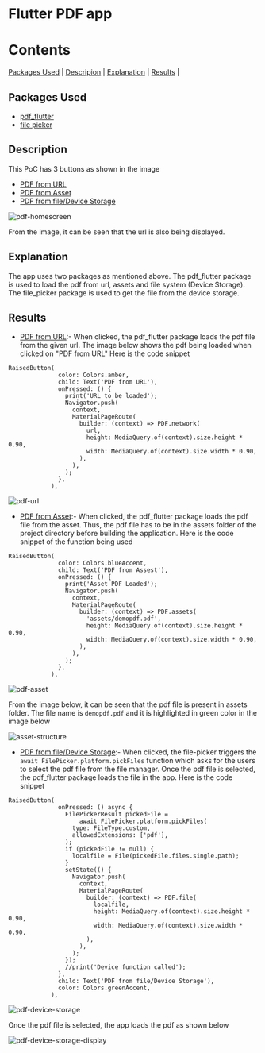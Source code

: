 # Flutter PDF app

# Contents
[Packages Used](#packages-used) | [Descripion](#descritpion) | [Explanation](#explanation) | [Results](#results) |

## Packages Used
* [pdf_flutter](https://pub.dev/packages/pdf_flutter) 
* [file picker](https://pub.dev/packages/file_picker)

## Description
This PoC has 3 buttons as shown in the image
* [PDF from URL](lib/29_flutter_pdf.dart)
* [PDF from Asset](lib/29_flutter_pdf.dart)
* [PDF from file/Device Storage](lib/29_flutter_pdf.dart)

![pdf-homescreen](https://user-images.githubusercontent.com/56631153/106457926-fc3eb100-648f-11eb-855f-ac4e1676000f.png)

From the image, it can be seen that the url is also being displayed. 

## Explanation
The app uses two packages as mentioned above. The pdf_flutter package is used to load the pdf from url, assets and file system (Device Storage).
The file_picker package is used to get the file from the device storage.

## Results
* [PDF from URL](lib/29_flutter_pdf.dart):- When clicked, the pdf_flutter package loads the pdf file from the given url. The image below shows the pdf being loaded when clicked on "PDF from URL"
Here is the code snippet
```
RaisedButton(
              color: Colors.amber,
              child: Text('PDF from URL'),
              onPressed: () {
                print('URL to be loaded');
                Navigator.push(
                  context,
                  MaterialPageRoute(
                    builder: (context) => PDF.network(
                      url,
                      height: MediaQuery.of(context).size.height * 0.90,
                      width: MediaQuery.of(context).size.width * 0.90,
                    ),
                  ),
                );
              },
            ),
```       

![pdf-url](https://user-images.githubusercontent.com/56631153/106458339-84bd5180-6490-11eb-898f-f529c61719d0.png)

* [PDF from Asset](lib/29_flutter_pdf.dart):-  When clicked, the pdf_flutter package loads the pdf file from the asset. 
Thus, the pdf file has to be in the assets folder of the project directory before building the application. 
Here is the code snippet of the function being used
```
RaisedButton(
              color: Colors.blueAccent,
              child: Text('PDF from Assest'),
              onPressed: () {
                print('Asset PDF Loaded');
                Navigator.push(
                  context,
                  MaterialPageRoute(
                    builder: (context) => PDF.assets(
                      'assets/demopdf.pdf',
                      height: MediaQuery.of(context).size.height * 0.90,
                      width: MediaQuery.of(context).size.width * 0.90,
                    ),
                  ),
                );
              },
            ),
```
![pdf-asset](https://user-images.githubusercontent.com/56631153/106458675-057c4d80-6491-11eb-8f70-503fee6d85bd.png)

From the image below, it can be seen that the pdf file is present in assets folder. The file name is ```demopdf.pdf``` and it is highlighted in green color in the image below

![asset-structure](https://user-images.githubusercontent.com/56631153/106458767-23e24900-6491-11eb-808a-66cf30c77ae4.png)

* [PDF from file/Device Storage](lib/29_flutter_pdf.dart):- When clicked, the file-picker triggers the ```await FilePicker.platform.pickFiles``` function
which asks for the users to select the pdf file from the file manager. Once the pdf file is selected, the pdf_flutter package loads the file in the app.
Here is the code snippet
```
RaisedButton(
              onPressed: () async {
                FilePickerResult pickedFile =
                    await FilePicker.platform.pickFiles(
                  type: FileType.custom,
                  allowedExtensions: ['pdf'],
                );
                if (pickedFile != null) {
                  localfile = File(pickedFile.files.single.path);
                }
                setState(() {
                  Navigator.push(
                    context,
                    MaterialPageRoute(
                      builder: (context) => PDF.file(
                        localfile,
                        height: MediaQuery.of(context).size.height * 0.90,
                        width: MediaQuery.of(context).size.width * 0.90,
                      ),
                    ),
                  );
                });
                //print('Device function called');
              },
              child: Text('PDF from file/Device Storage'),
              color: Colors.greenAccent,
            ),
```
![pdf-device-storage](https://user-images.githubusercontent.com/56631153/106459387-111c4400-6492-11eb-8f73-01cf967a5fcc.png)

Once the pdf file is selected, the app loads the pdf as shown below


![pdf-device-storage-display](https://user-images.githubusercontent.com/56631153/106459439-24c7aa80-6492-11eb-9412-794aeda32f23.png)
